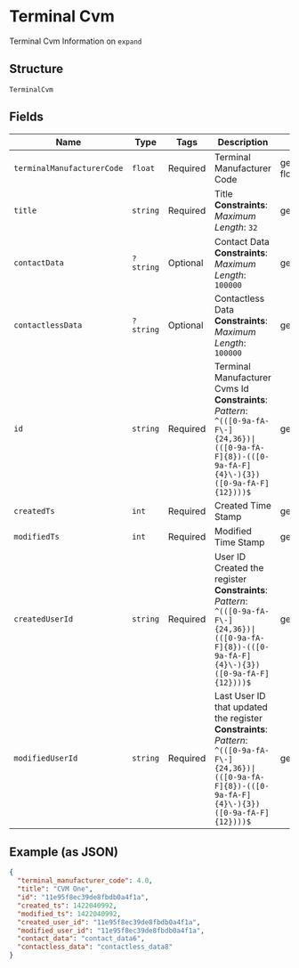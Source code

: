
# Terminal Cvm

Terminal Cvm Information on `expand`

## Structure

`TerminalCvm`

## Fields

| Name | Type | Tags | Description | Getter | Setter |
|  --- | --- | --- | --- | --- | --- |
| `terminalManufacturerCode` | `float` | Required | Terminal Manufacturer Code | getTerminalManufacturerCode(): float | setTerminalManufacturerCode(float terminalManufacturerCode): void |
| `title` | `string` | Required | Title<br>**Constraints**: *Maximum Length*: `32` | getTitle(): string | setTitle(string title): void |
| `contactData` | `?string` | Optional | Contact Data<br>**Constraints**: *Maximum Length*: `100000` | getContactData(): ?string | setContactData(?string contactData): void |
| `contactlessData` | `?string` | Optional | Contactless Data<br>**Constraints**: *Maximum Length*: `100000` | getContactlessData(): ?string | setContactlessData(?string contactlessData): void |
| `id` | `string` | Required | Terminal Manufacturer Cvms Id<br>**Constraints**: *Pattern*: `^(([0-9a-fA-F\-]{24,36})\|(([0-9a-fA-F]{8})-(([0-9a-fA-F]{4}\-){3})([0-9a-fA-F]{12})))$` | getId(): string | setId(string id): void |
| `createdTs` | `int` | Required | Created Time Stamp | getCreatedTs(): int | setCreatedTs(int createdTs): void |
| `modifiedTs` | `int` | Required | Modified Time Stamp | getModifiedTs(): int | setModifiedTs(int modifiedTs): void |
| `createdUserId` | `string` | Required | User ID Created the register<br>**Constraints**: *Pattern*: `^(([0-9a-fA-F\-]{24,36})\|(([0-9a-fA-F]{8})-(([0-9a-fA-F]{4}\-){3})([0-9a-fA-F]{12})))$` | getCreatedUserId(): string | setCreatedUserId(string createdUserId): void |
| `modifiedUserId` | `string` | Required | Last User ID that updated the register<br>**Constraints**: *Pattern*: `^(([0-9a-fA-F\-]{24,36})\|(([0-9a-fA-F]{8})-(([0-9a-fA-F]{4}\-){3})([0-9a-fA-F]{12})))$` | getModifiedUserId(): string | setModifiedUserId(string modifiedUserId): void |

## Example (as JSON)

```json
{
  "terminal_manufacturer_code": 4.0,
  "title": "CVM One",
  "id": "11e95f8ec39de8fbdb0a4f1a",
  "created_ts": 1422040992,
  "modified_ts": 1422040992,
  "created_user_id": "11e95f8ec39de8fbdb0a4f1a",
  "modified_user_id": "11e95f8ec39de8fbdb0a4f1a",
  "contact_data": "contact_data6",
  "contactless_data": "contactless_data8"
}
```

